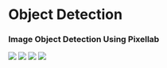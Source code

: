 # **Object Detection** 
<h3> Image Object Detection Using Pixellab </h3>
<image src="output1.jpg">
<image src="output3.jpg">
<image src="output4.jpg">
   <image src="output5.jpg">
